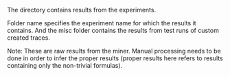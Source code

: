 The directory contains results from the experiments. 

Folder name specifies the experiment name for which the results it contains. And the misc folder contains the results from test runs of custom created traces. 

Note: These are raw results from the miner. Manual processing needs to be done in order to infer the proper results (proper results here refers to results containing only the non-trivial formulas).
